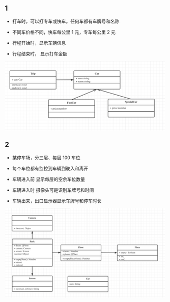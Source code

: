 ## 1

- 打车时，可以打专车或快车。任何车都有车牌号和名称

- 不同车价格不同，快车每公里 1 元，专车每公里 2 元

- 行程开始时，显示车辆信息

- 行程结束时， 显示打车金额

![1.png](1.png)

## 2

- 某停车场，分三层、每层 100 车位

- 每个车位都有监控到车辆到驶入和离开

- 车辆进入前 显示每层的空余车位数量

- 车辆进入时 摄像头可是识别车牌号和时间

- 车辆出来，出口显示器显示车牌号和停车时长

![2.png](2.png)
